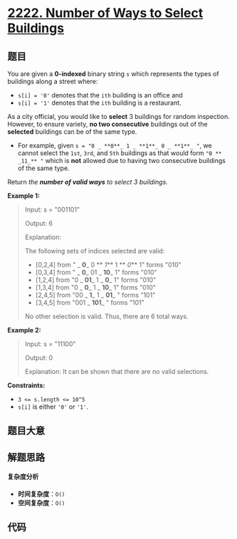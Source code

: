 # [2222. Number of Ways to Select Buildings](https://leetcode.com/problems/number-of-ways-to-select-buildings/)

## 题目

You are given a **0-indexed** binary string `s` which represents the types of
buildings along a street where:

- `s[i] = '0'` denotes that the `ith` building is an office and
- `s[i] = '1'` denotes that the `ith` building is a restaurant.

As a city official, you would like to **select** 3 buildings for random
inspection. However, to ensure variety, **no two consecutive** buildings out
of the **selected** buildings can be of the same type.

- For example, given `s = "0 _ **0**_ 1 _ **1**_ 0 _ **1**_ "`, we cannot select the `1st`, `3rd`, and `5th` buildings as that would form `"0 ** _11_** "` which is **not** allowed due to having two consecutive buildings of the same type.

Return _the **number of valid ways** to select 3 buildings._

**Example 1:**

> Input: s = "001101"
>
> Output: 6
>
> Explanation:
>
> The following sets of indices selected are valid:
>
> - [0,2,4] from " _ **0**_ 0 ** _1_** 1 ** _0_** 1" forms "010"
> - [0,3,4] from " _ **0**_ 01 _ **10**_ 1" forms "010"
> - [1,2,4] from "0 _ **01**_ 1 _ **0**_ 1" forms "010"
> - [1,3,4] from "0 _ **0**_ 1 _ **10**_ 1" forms "010"
> - [2,4,5] from "00 _ **1**_ 1 _ **01**_ " forms "101"
> - [3,4,5] from "001 _ **101**_ " forms "101"
>
> No other selection is valid. Thus, there are 6 total ways.

**Example 2:**

> Input: s = "11100"
>
> Output: 0
>
> Explanation: It can be shown that there are no valid selections.

**Constraints:**

- `3 <= s.length <= 10^5`
- `s[i]` is either `'0'` or `'1'`.

## 题目大意

## 解题思路

#### 复杂度分析

- **时间复杂度**：`O()`
- **空间复杂度**：`O()`

## 代码

```javascript

```
